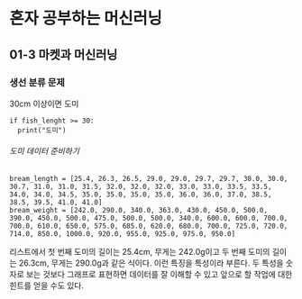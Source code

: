 # 혼자 공부하는 머신러닝

## 01-3 마켓과 머신러닝

### 생선 분류 문제
30cm 이상이면 도미
```PYTHON:01-3
if fish_lenght >= 30:
  print("도미")
```

###### 도미 데이터 준비하기
```
bream_length = [25.4, 26.3, 26.5, 29.0, 29.0, 29.7, 29.7, 30.0, 30.0, 30.7, 31.0, 31.0, 31.5, 32.0, 32.0, 32.0, 33.0, 33.0, 33.5, 33.5, 34.0, 34.0, 34.5, 35.0, 35.0, 35.0, 35.0, 36.0, 36.0, 37.0, 38.5, 38.5, 39.5, 41.0, 41.0]
bream_weight = [242.0, 290.0, 340.0, 363.0, 430.0, 450.0, 500.0, 390.0, 450.0, 500.0, 475.0, 500.0, 500.0, 340.0, 600.0, 600.0, 700.0, 700.0, 610.0, 650.0, 575.0, 685.0, 620.0, 680.0, 700.0, 725.0, 720.0, 714.0, 850.0, 1000.0, 920.0, 955.0, 925.0, 975.0, 950.0]
```
리스트에서 첫 번째 도미의 길이는 25.4cm, 무게는 242.0g이고 두 번째 도미의 길이는 26.3cm, 무게는 290.0g과 같은 식이다. 이런 특징을 특성이라 부른다.
두 특성을 숫자로 보는 것보다 그래프로 표현하면 데이터를 잘 이해할 수 있고 앞으로 할 작업에 대한 힌트를 얻을 수도 있다.
